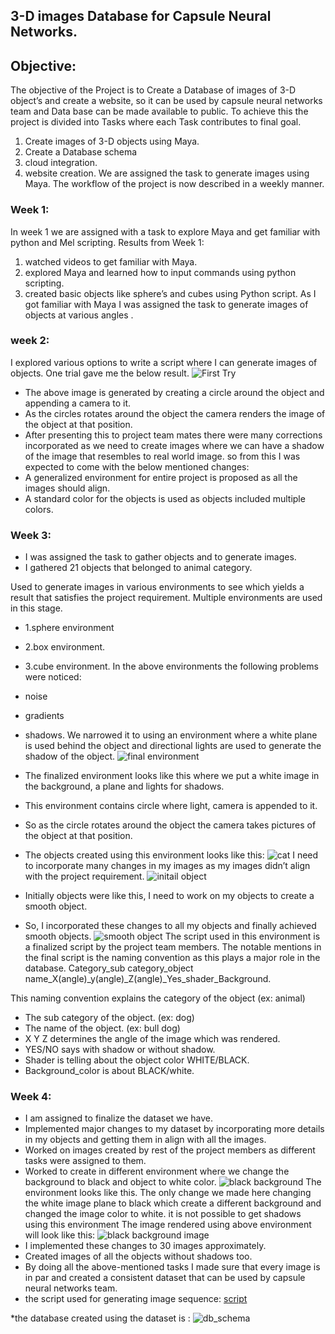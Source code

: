 ## 3-D images Database for Capsule Neural Networks.

## Objective: 
The objective of the Project is to Create a Database of images of 3-D object’s and create a website, so it can be used by capsule neural networks team and Data base can be made available to public.
To achieve this the project is divided into Tasks where each Task contributes to final goal.
1. Create images of 3-D objects using Maya.
2. Create a Database schema
3. cloud integration.
4. website creation.
We are assigned the task to generate images using Maya. The workflow of the project is now described in a weekly manner.

### Week 1: 
In week 1 we are assigned with a task to explore Maya and get familiar with python and Mel scripting.
Results from Week 1:
1. watched videos to get familiar with Maya.
2. explored Maya and learned how to input commands using python scripting.
3. created basic objects like sphere’s and cubes using Python script.
As I got familiar with Maya I was assigned the task to generate images of objects at various angles .
### week 2:
I explored various options to write a script where I can generate images of objects.
One trial gave me the below result.
![First Try](https://github.com/nikunjlad/3D-Object-Classification-Using-Capsule-Networks/blob/kaushik/Maya3D-Images-Dataset/kaushik/trex.png)
* The above image is generated by creating a circle around the object and appending a camera to it.
* As the circles rotates around the object the camera renders the image of the object at that position.
* After presenting this to project team mates there were many corrections incorporated as we need to create images where we can have a shadow of the image that resembles to real world image.
so from this I was expected to come with the below mentioned changes:
* A generalized environment for entire project is proposed as all the images should align.
* A standard color for the objects is used as objects included multiple colors.
### Week 3:
* I was assigned the task to gather objects and to generate images.
* I gathered 21 objects that belonged to animal category.

Used to generate images in various environments to see which yields a result that satisfies the project requirement.
Multiple environments are used in this stage.
* 1.sphere environment 
* 2.box environment.
* 3.cube environment.
In the above environments the following problems were noticed:
* noise
* gradients 
* shadows.
We narrowed it to using an environment where a white plane is used behind the object and directional lights are used to generate the shadow of the object.
![final environment](https://github.com/nikunjlad/3D-Object-Classification-Using-Capsule-Networks/blob/kaushik/Maya3D-Images-Dataset/kaushik/environment.PNG)
* The finalized environment looks like this where we put a white image in the background, a plane and lights for shadows.
* This environment contains circle where light, camera is appended to it.
* So as the circle rotates around the object the camera takes pictures of the object at that position.
* The objects created using this environment looks like this:
![cat](https://github.com/nikunjlad/3D-Object-Classification-Using-Capsule-Networks/blob/kaushik/Maya3D-Images-Dataset/kaushik/cat.png)
I need to incorporate many changes in my images as my images didn’t align with the project requirement.
![initail object](https://github.com/nikunjlad/3D-Object-Classification-Using-Capsule-Networks/blob/kaushik/Maya3D-Images-Dataset/kaushik/initial%20object.jpg)

* Initially objects were like this, I need to work on my objects to create a smooth object.
* So, I incorporated these changes to all my objects and finally achieved smooth objects.
![smooth object](https://github.com/nikunjlad/3D-Object-Classification-Using-Capsule-Networks/blob/kaushik/Maya3D-Images-Dataset/kaushik/smooth%20object.png)
The script used in this environment is a finalized script by the project team members.
The notable mentions in the final script is the naming convention as this plays a major role in the database.
Category_sub category_object name_X(angle)_y(angle)_Z(angle)_Yes_shader_Background.

This naming convention explains the category of the object (ex: animal)
* The sub category of the object. (ex: dog)
* The name of the object. (ex: bull dog)
* X Y Z determines the angle of the image which was rendered.
* YES/NO says with shadow or without shadow.
* Shader is telling about the object color WHITE/BLACK.
* Background_color is about BLACK/white.
### Week 4:
* I am assigned to finalize the dataset we have. 
* Implemented major changes to my dataset by incorporating more details in my objects and getting them in align with all the images.
* Worked on images created by rest of the project members as different tasks were assigned to them.
* Worked to create in different environment where we change the background to black and object to white color.
![black background](https://github.com/nikunjlad/3D-Object-Classification-Using-Capsule-Networks/blob/kaushik/Maya3D-Images-Dataset/kaushik/black%20bckgrnd.PNG)
The environment looks like this. The only change we made here changing the white image plane to black which create a different background and changed the image color to white.
it is not possible to get shadows using this environment
The image rendered using above environment will look like this:
![black background image](https://github.com/nikunjlad/3D-Object-Classification-Using-Capsule-Networks/blob/kaushik/Maya3D-Images-Dataset/kaushik/shire%20horse_X120_Y240_Z240_No.png)
* I implemented these changes to 30 images approximately.
* Created images of all the objects without shadows too.
* By doing all the above-mentioned tasks I made sure that every image is in par and created a consistent dataset that can be used by capsule neural networks team.
* the script used for generating image sequence:
[script](https://github.com/nikunjlad/3D-Object-Classification-Using-Capsule-Networks/blob/kaushik/Maya3D-Images-Dataset/kaushik/script.py)

*the database created using the dataset is :
![db_schema](https://github.com/nikunjlad/3D-Object-Classification-Using-Capsule-Networks/blob/kaushik/Maya3D-Images-Dataset/kaushik/DB_Schema.png)









 




